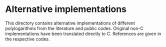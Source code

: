 Alternative implementations
===========================

This directory contains alternative implementations of different
polylogarithms from the literature and public codes.  Original non-C
implementations have been translated directly to C.  References are
given in the respective codes.
